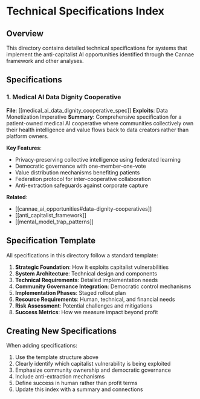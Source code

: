 # Technical Specifications Index

## Overview

This directory contains detailed technical specifications for systems that implement the anti-capitalist AI opportunities identified through the Cannae framework and other analyses.

## Specifications

### 1. Medical AI Data Dignity Cooperative
**File**: [[medical_ai_data_dignity_cooperative_spec]]
**Exploits**: Data Monetization Imperative
**Summary**: Comprehensive specification for a patient-owned medical AI cooperative where communities collectively own their health intelligence and value flows back to data creators rather than platform owners.

**Key Features**:
- Privacy-preserving collective intelligence using federated learning
- Democratic governance with one-member-one-vote
- Value distribution mechanisms benefiting patients
- Federation protocol for inter-cooperative collaboration
- Anti-extraction safeguards against corporate capture

**Related**:
- [[cannae_ai_opportunities#data-dignity-cooperatives]]
- [[anti_capitalist_framework]]
- [[mental_model_trap_patterns]]

## Specification Template

All specifications in this directory follow a standard template:

1. **Strategic Foundation**: How it exploits capitalist vulnerabilities
2. **System Architecture**: Technical design and components
3. **Technical Requirements**: Detailed implementation needs
4. **Community Governance Integration**: Democratic control mechanisms
5. **Implementation Phases**: Staged rollout plan
6. **Resource Requirements**: Human, technical, and financial needs
7. **Risk Assessment**: Potential challenges and mitigations
8. **Success Metrics**: How we measure impact beyond profit

## Creating New Specifications

When adding specifications:
1. Use the template structure above
2. Clearly identify which capitalist vulnerability is being exploited
3. Emphasize community ownership and democratic governance
4. Include anti-extraction mechanisms
5. Define success in human rather than profit terms
6. Update this index with a summary and connections